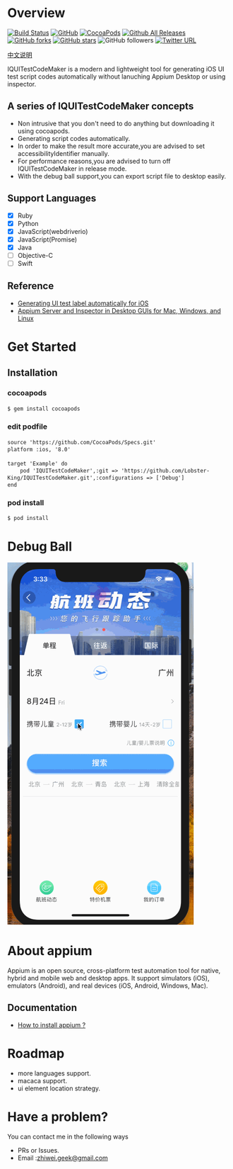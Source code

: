 # Overview

[![Build Status](https://travis-ci.org/Lobster-King/IQUITestCodeMaker.svg?branch=master)](https://travis-ci.org/Lobster-King/IQUITestCodeMaker)
[![GitHub](https://img.shields.io/github/license/mashape/apistatus.svg)](https://github.com/Lobster-King/IQUITestCodeMaker/blob/master/LICENSE)
[![CocoaPods](https://img.shields.io/cocoapods/v/IQUITestCodeMaker.svg)](http://cocoapods.org/pods/IQUITestCodeMaker)
[![Github All Releases](https://img.shields.io/github/downloads/Lobster-King/IQUITestCodeMaker/total.svg)](https://github.com/Lobster-King/IQUITestCodeMaker)
[![GitHub forks](https://img.shields.io/github/forks/badges/shields.svg?style=social&label=Fork)](http://cocoapods.org/pods/IQUITestCodeMaker)
[![GitHub stars](https://img.shields.io/github/stars/badges/shields.svg?style=social&label=Stars)](http://cocoapods.org/pods/IQUITestCodeMaker)
![GitHub followers](https://img.shields.io/github/followers/espadrine.svg?style=social&label=Follow)
[![Twitter URL](https://img.shields.io/twitter/url/http/shields.io.svg?style=social)](https://twitter.com/lobster_geek)

[中文说明](https://github.com/Lobster-King/IQUITestCodeMaker/blob/master/README_CN.md)

IQUITestCodeMaker is a modern and lightweight tool  for generating iOS UI test script codes automatically without lanuching Appium Desktop or using inspector.

## A series of IQUITestCodeMaker  concepts

* Non intrusive that you don't need to do anything but downloading it using cocoapods.
* Generating script codes automatically.
* In order to make the result more accurate,you are advised to set accessibilityIdentifier manually.
* For performance reasons,you are advised to turn off IQUITestCodeMaker in release mode.
* With the debug ball support,you can export script file to desktop easily.

## Support Languages

- [x] Ruby
- [x] Python
- [x] JavaScript(webdriverio)
- [x] JavaScript(Promise)
- [x] Java
- [ ] Objective-C
- [ ] Swift

## Reference
* [Generating UI test label automatically for iOS](https://github.com/yulingtianxia/TBUIAutoTest)
* [Appium Server and Inspector in Desktop GUIs for Mac, Windows, and Linux](https://github.com/appium/appium-desktop)

# Get Started

## Installation

### cocoapods

```bash
$ gem install cocoapods
```

### edit podfile
```
source 'https://github.com/CocoaPods/Specs.git'
platform :ios, '8.0'

target 'Example' do
    pod 'IQUITestCodeMaker',:git => 'https://github.com/Lobster-King/IQUITestCodeMaker.git',:configurations => ['Debug']
end
```
### pod install
```bash
$ pod install
```

# Debug Ball

![Demo gif](https://github.com/Lobster-King/IQUITestCodeMaker/blob/master/Demo.gif)


# About appium
Appium is an open source, cross-platform test automation tool for native,
hybrid and mobile web and desktop apps. It support simulators (iOS), emulators
(Android), and real devices (iOS, Android, Windows, Mac).

## Documentation
* [How to install appium ?](https://github.com/appium/appium/blob/master/docs/en/about-appium/getting-started.md)




# Roadmap

* more languages support.
* macaca support.
* ui element location strategy.

# Have a problem?

You can contact me in the following ways

* PRs or Issues.
* Email :[zhiwei.geek@gmail.com](mailto:zhiwei.geek@gmail.com)


